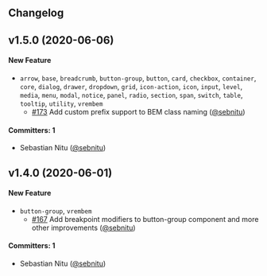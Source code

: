 ## Changelog

## v1.5.0 (2020-06-06)

#### New Feature
* `arrow`, `base`, `breadcrumb`, `button-group`, `button`, `card`, `checkbox`, `container`, `core`, `dialog`, `drawer`, `dropdown`, `grid`, `icon-action`, `icon`, `input`, `level`, `media`, `menu`, `modal`, `notice`, `panel`, `radio`, `section`, `span`, `switch`, `table`, `tooltip`, `utility`, `vrembem`
  * [#173](https://github.com/sebnitu/vrembem/pull/173) Add custom prefix support to BEM class naming ([@sebnitu](https://github.com/sebnitu))

#### Committers: 1
- Sebastian Nitu ([@sebnitu](https://github.com/sebnitu))


## v1.4.0 (2020-06-01)

#### New Feature
* `button-group`, `vrembem`
  * [#167](https://github.com/sebnitu/vrembem/pull/167) Add breakpoint modifiers to button-group component and more other improvements  ([@sebnitu](https://github.com/sebnitu))

#### Committers: 1
- Sebastian Nitu ([@sebnitu](https://github.com/sebnitu))
